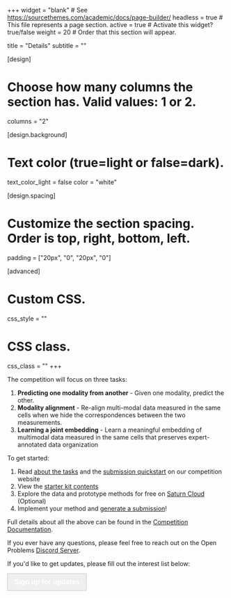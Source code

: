 +++
widget = "blank"  # See https://sourcethemes.com/academic/docs/page-builder/
headless = true  # This file represents a page section.
active = true  # Activate this widget? true/false
weight = 20  # Order that this section will appear.

title = "Details"
subtitle = ""

[design]
  # Choose how many columns the section has. Valid values: 1 or 2.
  columns = "2"

[design.background]
  # Text color (true=light or false=dark).
  text_color_light = false
  color = "white"

[design.spacing]
  # Customize the section spacing. Order is top, right, bottom, left.
  padding = ["20px", "0", "20px", "0"]

[advanced]
 # Custom CSS.
 css_style = ""

 # CSS class.
 css_class = ""
+++

The competition will focus on three tasks:
1. **Predicting one modality from another** - Given one modality, predict the other.
2. **Modality alignment** - Re-align multi-modal data measured in the same cells when we hide the correspondences between the two measurements.
3. **Learning a joint embedding** - Learn a meaningful embedding of multimodal data measured in the same cells that preserves expert-annotated data organization

To get started:

1.  Read [about the tasks](/neurips_docs/about_tasks) and the [submission quickstart](/neurips_docs/submission/quickstart/) on our competition website
2.  View the [starter kit contents](/neurips_docs/submission/starter_kit_contents)
4.  Explore the data and prototype methods for free on [Saturn Cloud](https://openproblems.bio/neurips_docs/about/explore) (Optional)
5.  Implement your method and [generate a submission](/neurips_docs/submission/development_process/)!

Full details about all the above can be found in the [Competition Documentation](/neurips_docs).

If you ever have any questions, please feel free to reach out on the Open Problems [Discord Server](https://discord.gg/hDE5bYEcHF).

If you'd like to get updates, please fill out the interest list below:

<a href="https://docs.google.com/forms/d/e/1FAIpQLSe90Oky4-1b0HbdLsp5Yqo9juCd2mq-NlGHU9NHRW1ECok1xQ/viewform" target="blank"><button type="button" class="btn btn-primary" style="font-size: 1rem; border: 1px solid #c4c4c4; color:white; height: 40px; padding: 0px 15px;"><strong>Sign up for updates</strong></button></a>
